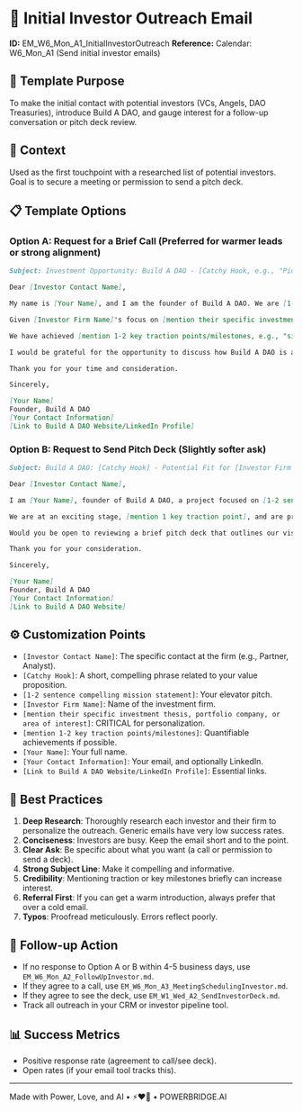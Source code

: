# 📧 Initial Investor Outreach Email

**ID:** EM_W6_Mon_A1_InitialInvestorOutreach
**Reference:** Calendar: W6_Mon_A1 (Send initial investor emails)

## 📝 Template Purpose
To make the initial contact with potential investors (VCs, Angels, DAO Treasuries), introduce Build A DAO, and gauge interest for a follow-up conversation or pitch deck review.

## 🎯 Context
Used as the first touchpoint with a researched list of potential investors. Goal is to secure a meeting or permission to send a pitch deck.

## 📋 Template Options

### Option A: Request for a Brief Call (Preferred for warmer leads or strong alignment)
```markdown
Subject: Investment Opportunity: Build A DAO - [Catchy Hook, e.g., "Pioneering Next-Gen DAO Infrastructure"]

Dear [Investor Contact Name],

My name is [Your Name], and I am the founder of Build A DAO. We are [1-2 sentence compelling mission statement, e.g., "developing a suite of tools designed to empower DAOs with enhanced governance, operational efficiency, and community engagement"].

Given [Investor Firm Name]'s focus on [mention their specific investment thesis, portfolio company, or area of interest, e.g., "investing in foundational Web3 technologies" or "supporting projects that enhance decentralized collaboration"], I believe Build A DAO aligns strongly with your investment criteria.

We have achieved [mention 1-2 key traction points/milestones, e.g., "significant user adoption with X active DAOs" or "completed a successful beta program with Y key partners"].

I would be grateful for the opportunity to discuss how Build A DAO is addressing critical needs in the DAO ecosystem and explore if there's a mutual fit. Would you be open to a brief 20-30 minute introductory call next week?

Thank you for your time and consideration.

Sincerely,

[Your Name]
Founder, Build A DAO
[Your Contact Information]
[Link to Build A DAO Website/LinkedIn Profile]
```

### Option B: Request to Send Pitch Deck (Slightly softer ask)
```markdown
Subject: Build A DAO: [Catchy Hook] - Potential Fit for [Investor Firm Name]?

Dear [Investor Contact Name],

I am [Your Name], founder of Build A DAO, a project focused on [1-2 sentence compelling mission statement]. We are impressed with [Investor Firm Name]'s track record in [mention their specific investment thesis or relevant portfolio success].

We are at an exciting stage, [mention 1 key traction point], and are preparing to [mention next key goal, e.g., "scale our platform"].

Would you be open to reviewing a brief pitch deck that outlines our vision, progress, and the investment opportunity?

Thank you for your consideration.

Sincerely,

[Your Name]
Founder, Build A DAO
[Your Contact Information]
[Link to Build A DAO Website]
```

## ⚙️ Customization Points
- `[Investor Contact Name]`: The specific contact at the firm (e.g., Partner, Analyst).
- `[Catchy Hook]`: A short, compelling phrase related to your value proposition.
- `[1-2 sentence compelling mission statement]`: Your elevator pitch.
- `[Investor Firm Name]`: Name of the investment firm.
- `[mention their specific investment thesis, portfolio company, or area of interest]`: CRITICAL for personalization.
- `[mention 1-2 key traction points/milestones]`: Quantifiable achievements if possible.
- `[Your Name]`: Your full name.
- `[Your Contact Information]`: Your email, and optionally LinkedIn.
- `[Link to Build A DAO Website/LinkedIn Profile]`: Essential links.

## 📌 Best Practices
1.  **Deep Research**: Thoroughly research each investor and their firm to personalize the outreach. Generic emails have very low success rates.
2.  **Conciseness**: Investors are busy. Keep the email short and to the point.
3.  **Clear Ask**: Be specific about what you want (a call or permission to send a deck).
4.  **Strong Subject Line**: Make it compelling and informative.
5.  **Credibility**: Mentioning traction or key milestones briefly can increase interest.
6.  **Referral First**: If you can get a warm introduction, always prefer that over a cold email.
7.  **Typos**: Proofread meticulously. Errors reflect poorly.

## 🔄 Follow-up Action
- If no response to Option A or B within 4-5 business days, use `EM_W6_Mon_A2_FollowUpInvestor.md`.
- If they agree to a call, use `EM_W6_Mon_A3_MeetingSchedulingInvestor.md`.
- If they agree to see the deck, use `EM_W1_Wed_A2_SendInvestorDeck.md`.
- Track all outreach in your CRM or investor pipeline tool.

## 📊 Success Metrics
- Positive response rate (agreement to call/see deck).
- Open rates (if your email tool tracks this).

---
Made with Power, Love, and AI • ⚡️❤️🤖 • POWERBRIDGE.AI 